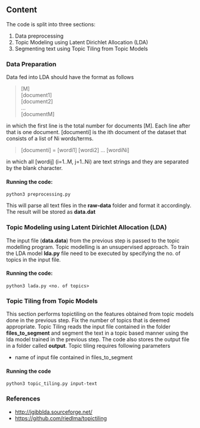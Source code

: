 ## Content
The code is split into three sections:

 1. Data preprocessing
 2. Topic Modeling using Latent Dirichlet Allocation (LDA)
 3. Segmenting text using Topic Tiling from Topic Models

### Data Preparation

Data fed into LDA should have the format as follows

> [M]  
> [document1]  
> [document2]  
> ...  
> [documentM]

in which the first line is the total number for documents [M]. Each line after that is one document. [documenti] is the ith document of the dataset that consists of a list of Ni words/terms.

> [documenti] = [wordi1] [wordi2] ... [wordiNi]

in which all [wordij] (i=1..M, j=1..Ni) are text strings and they are separated by the blank character.

#### Running the code:
```
python3 preprocessing.py
```
This will parse all text files in the **raw-data** folder and format it accordingly. The result will be stored as  **data.dat**

### Topic Modeling using Latent Dirichlet Allocation (LDA)
The input file (**data.data**) from the previous step is passed to the topic modelling program. Topic modelling is an unsupervised approach. To train the LDA model **lda.py** file need to be executed by specifying the no. of topics in the input file.
#### Running the code:
```
python3 lada.py <no. of topics>
```
### Topic Tiling from Topic Models
This section performs topictiling on the features obtained from topic models done in the previous step. Fix the number of topics that is deemed appropriate. Topic Tiling reads the input file contained in the folder **files_to_segment** and segment the text in a topic based manner using the lda model trained in the previous step. The code also stores the output file in a folder called **output**. Topic tiling requires following parameters

 - name of input file contained in files_to_segment

#### Running the code
```
python3 topic_tiling.py input-text
```

### References
- http://jgibblda.sourceforge.net/
- https://github.com/riedlma/topictiling
